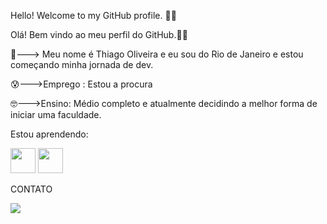 Hello! Welcome to my GitHub profile. 🐱‍💻

Olá! Bem vindo ao meu perfil do GitHub.🐱‍💻

👻---> Meu nome é Thiago Oliveira e eu sou do Rio de Janeiro e estou começando minha jornada de dev.

😰--->Emprego : Estou a procura

🤓--->Ensino: Médio completo e atualmente decidindo a melhor forma de iniciar uma faculdade.

Estou aprendendo:

<img src="https://cdn.jsdelivr.net/gh/devicons/devicon@latest/icons/python/python-original-wordmark.svg" width="40" height="40"/> <img src="https://cdn.jsdelivr.net/gh/devicons/devicon@latest/icons/html5/html5-original-wordmark.svg" width="40" height="40" />

CONTATO

<a href="https://instagram.com/thiago_643_" target="_blank"><img loading="lazy" src="https://img.shields.io/badge/-Instagram-%23E4405F?style=for-the-badge&logo=instagram&logoColor=white" target="_blank"></a>
